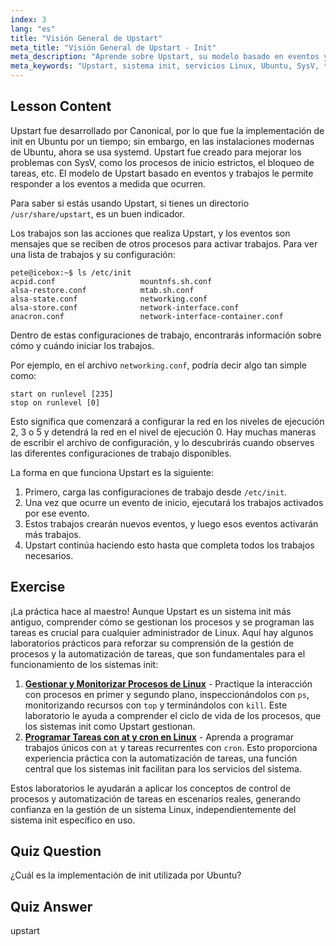 ```yaml
---
index: 3
lang: "es"
title: "Visión General de Upstart"
meta_title: "Visión General de Upstart - Init"
meta_description: "Aprende sobre Upstart, su modelo basado en eventos y cómo gestiona los servicios en Linux. Comprende las configuraciones de trabajos de Upstart y su papel como sistema init."
meta_keywords: "Upstart, sistema init, servicios Linux, Ubuntu, SysV, tutorial para principiantes, guía Linux"
---
```


## Lesson Content

Upstart fue desarrollado por Canonical, por lo que fue la implementación de init en Ubuntu por un tiempo; sin embargo, en las instalaciones modernas de Ubuntu, ahora se usa systemd. Upstart fue creado para mejorar los problemas con SysV, como los procesos de inicio estrictos, el bloqueo de tareas, etc. El modelo de Upstart basado en eventos y trabajos le permite responder a los eventos a medida que ocurren.

Para saber si estás usando Upstart, si tienes un directorio `/usr/share/upstart`, es un buen indicador.

Los trabajos son las acciones que realiza Upstart, y los eventos son mensajes que se reciben de otros procesos para activar trabajos. Para ver una lista de trabajos y su configuración:

```plaintext
pete@icebox:~$ ls /etc/init
acpid.conf                   mountnfs.sh.conf
alsa-restore.conf            mtab.sh.conf
alsa-state.conf              networking.conf
alsa-store.conf              network-interface.conf
anacron.conf                 network-interface-container.conf
```

Dentro de estas configuraciones de trabajo, encontrarás información sobre cómo y cuándo iniciar los trabajos.

Por ejemplo, en el archivo `networking.conf`, podría decir algo tan simple como:

```plaintext
start on runlevel [235]
stop on runlevel [0]
```

Esto significa que comenzará a configurar la red en los niveles de ejecución 2, 3 o 5 y detendrá la red en el nivel de ejecución 0. Hay muchas maneras de escribir el archivo de configuración, y lo descubrirás cuando observes las diferentes configuraciones de trabajo disponibles.

La forma en que funciona Upstart es la siguiente:

1. Primero, carga las configuraciones de trabajo desde `/etc/init`.
2. Una vez que ocurre un evento de inicio, ejecutará los trabajos activados por ese evento.
3. Estos trabajos crearán nuevos eventos, y luego esos eventos activarán más trabajos.
4. Upstart continúa haciendo esto hasta que completa todos los trabajos necesarios.

## Exercise

¡La práctica hace al maestro! Aunque Upstart es un sistema init más antiguo, comprender cómo se gestionan los procesos y se programan las tareas es crucial para cualquier administrador de Linux. Aquí hay algunos laboratorios prácticos para reforzar su comprensión de la gestión de procesos y la automatización de tareas, que son fundamentales para el funcionamiento de los sistemas init:

1. **[Gestionar y Monitorizar Procesos de Linux](https://labex.io/es/labs/comptia-manage-and-monitor-linux-processes-590864)** - Practique la interacción con procesos en primer y segundo plano, inspeccionándolos con `ps`, monitorizando recursos con `top` y terminándolos con `kill`. Este laboratorio le ayuda a comprender el ciclo de vida de los procesos, que los sistemas init como Upstart gestionan.
2. **[Programar Tareas con at y cron en Linux](https://labex.io/es/labs/comptia-schedule-tasks-with-at-and-cron-in-linux-590870)** - Aprenda a programar trabajos únicos con `at` y tareas recurrentes con `cron`. Esto proporciona experiencia práctica con la automatización de tareas, una función central que los sistemas init facilitan para los servicios del sistema.

Estos laboratorios le ayudarán a aplicar los conceptos de control de procesos y automatización de tareas en escenarios reales, generando confianza en la gestión de un sistema Linux, independientemente del sistema init específico en uso.

## Quiz Question

¿Cuál es la implementación de init utilizada por Ubuntu?

## Quiz Answer

upstart
